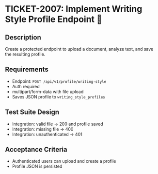 # TICKET-2007: Implement Writing Style Profile Endpoint 📝

## Description
Create a protected endpoint to upload a document, analyze text, and save the resulting profile.

## Requirements
- Endpoint: `POST /api/v1/profile/writing-style`
- Auth required
- multipart/form-data with file upload
- Saves JSON profile to `writing_style_profiles`

## Test Suite Design
- Integration: valid file → 200 and profile saved
- Integration: missing file → 400
- Integration: unauthenticated → 401

## Acceptance Criteria
- Authenticated users can upload and create a profile
- Profile JSON is persisted 